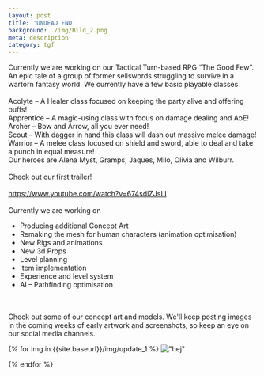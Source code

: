 ```yaml
---
layout: post
title: 'UNDEAD END'
background: ./img/Bild_2.png
meta: description
category: tgf
---
```


Currently we are working on our Tactical Turn-based RPG “The Good Few”. An epic tale of a group of former sellswords struggling to survive in a wartorn fantasy world. We currently have a few basic playable classes.
<br>
<br>
Acolyte – A Healer class focused on keeping the party alive and offering buffs! <br>
Apprentice – A magic-using class with focus on damage dealing and AoE! <br>
Archer – Bow and Arrow, all you ever need! <br>
Scout – With dagger in hand this class will dash out massive melee damage! <br>
Warrior – A melee class focused on shield and sword, able to deal and take a punch in equal measure! <br>
Our heroes are Alena Myst, Gramps, Jaques, Milo, Olivia and Wilburr. <br>
<br>
Check out our first trailer! 
<br>
<br>
https://www.youtube.com/watch?v=674sdlZJsLI 
<br>
<br>
Currently we are working on 
* Producing additional Concept Art 
* Remaking the mesh for human characters (animation optimisation) 
* New Rigs and animations 
* New 3d Props 
* Level planning 
* Item implementation 
* Experience and level system 
* AI – Pathfinding optimisation 
<br>
<br>
Check out some of our concept art and models. We'll keep posting images in the coming weeks of early artwork and screenshots, so keep an eye on our social media channels.

{% for img in {{site.baseurl}}/img/update_1 %}
    !["hej"](img)
    
{% endfor %}